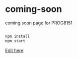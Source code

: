# coming-soon
coming soon page for PROG8151

```bash

npm install
npm start

```

[Edit here](https://diy-pwa.dev/~/gh/khushitadvi/coming-soon)
